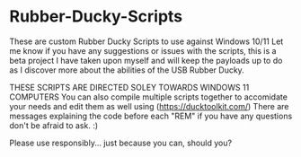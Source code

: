 # Rubber-Ducky-Scripts
These are custom Rubber Ducky Scripts to use against Windows 10/11
Let me know if you have any suggestions or issues with the scripts, this is a beta project I have taken upon myself and will keep the payloads up to do as I discover more about the abilities of the USB Rubber Ducky.

THESE SCRIPTS ARE DIRECTED SOLEY TOWARDS WINDOWS 11 COMPUTERS
You can also compile multiple scripts together to accomidate your needs and edit them as well using (https://ducktoolkit.com/)
There are messages explaining the code before each "REM" if you have any questions don't be afraid to ask. :)

Please use responsibly... just because you can, should you?
